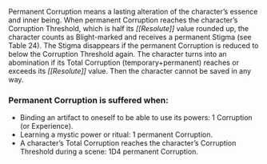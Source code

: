 Permanent Corruption means a lasting alteration of the character’s essence and inner being. When permanent Corruption reaches the character’s Corruption Threshold, which is half its *[[Resolute]]* value rounded up, the character counts as Blight-marked and receives a permanent Stigma (see Table 24). The Stigma disappears if the permanent Corruption is reduced to below the Corruption Threshold again.
The character turns into an abomination if its Total Corruption (temporary+permanent) reaches or exceeds its *[[Resolute]]* value. Then the character cannot be saved in any way.

### Permanent Corruption is suffered when:
- Binding an artifact to oneself to be able to use its powers: 1 Corruption (or Experience). 
- Learning a mystic power or ritual: 1 permanent Corruption. 
- A character’s Total Corruption reaches the character’s Corruption Threshold during a scene: 1D4 permanent Corruption.